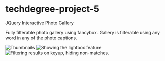 # techdegree-project-5
JQuery Interactive Photo Gallery

Fully filterable photo gallery using fancybox. Gallery is filterable using any word in any of the photo captions.

![Thumbnails](https://ibb.co/MSzGc6W)
![Showing the lightbox feature](https://ibb.co/Tv5cKNY)
![Filtering results on keyup, hiding non-matches.](https://ibb.co/XWQ1dRh)


